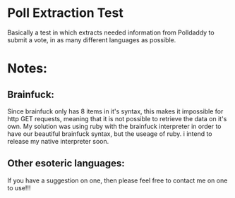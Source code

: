 Poll Extraction Test
====================


Basically a test in which extracts needed information from Polldaddy to submit a vote, 
in as many different languages as possible.

Notes:
======

Brainfuck:
----------


Since brainfuck only has 8 items in it's syntax, this makes it impossible for http GET requests, meaning that
it is not possible to retrieve the data on it's own. My solution was using ruby with the brainfuck interpreter
in order to have our beautiful brainfuck syntax, but the useage of ruby. i intend to release my native interpreter
soon.

Other esoteric languages:
-------------------------

If you have a suggestion on one, then please feel free to contact me on one to use!!!
